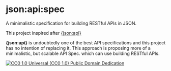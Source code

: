 # json:api:spec

A minimalistic specification for building RESTful APIs in JSON.

This project inspired after [{json:api}](https://jsonapi.org/)

**{json:api}** is undoubtedly one of the best API specifications and this project has no intention of replacing it. This approach is proposing more of a minimalistic, but scalable API Spec. which can use building RESTful APIs.

[![CC0 1.0 Universal (CC0 1.0)
Public Domain Dedication](https://mirrors.creativecommons.org/presskit/buttons/88x31/svg/cc-zero.svg)](https://creativecommons.org/publicdomain/zero/1.0/)
